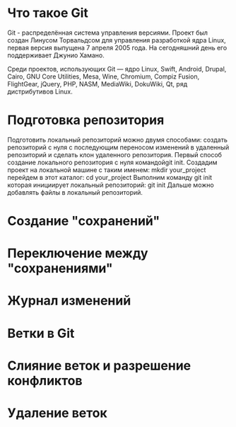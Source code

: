 # Что такое Git
Git - распределённая система управления версиями. Проект был создан Линусом Торвальдсом для управления разработкой ядра Linux, первая версия выпущена 7 апреля 2005 года. На сегодняшний день его поддерживает Джунио Хамано.

Среди проектов, использующих Git — ядро Linux, Swift, Android, Drupal, Cairo, GNU Core Utilities, Mesa, Wine, Chromium, Compiz Fusion, FlightGear, jQuery, PHP, NASM, MediaWiki, DokuWiki, Qt, ряд дистрибутивов Linux.

# Подготовка репозитория
Подготовить локальный репозиторий можно двумя способами: создать репозиторий с нуля с последующим
переносом изменений в удаленный репозиторий и сделать клон удаленного репозитория.
Первый способ создание локального репозитория с нуля командойgit init.
Создадим проект на локальной машине с таким именем:
mkdir your_project
перейдем в этот каталог:
cd your_project
Выполним команду git init которая инициирует локальный репозиторий:
git init
Дальше можно добавлять файлы в локальный репозиторий.

# Создание "сохранений"

# Переключение между "сохранениями"

# Журнал изменений

# Ветки в Git

# Слияние веток и разрешение конфликтов

# Удаление веток